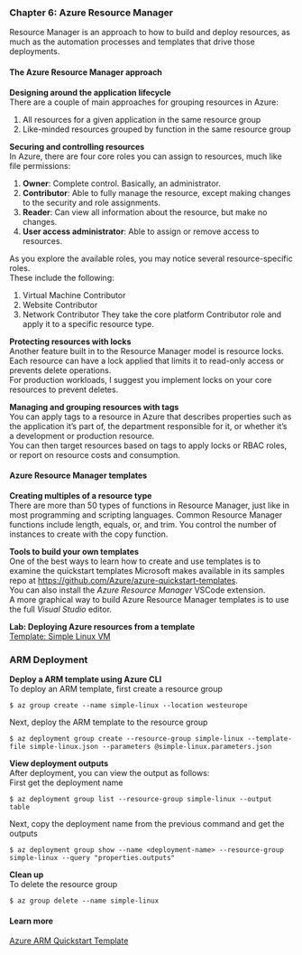 ### Chapter 6: Azure Resource Manager
Resource Manager is an approach to how to build and deploy resources, as much as the automation processes and templates that drive those deployments.

#### The Azure Resource Manager approach
__Designing around the application lifecycle__   
There are a couple of main approaches for grouping resources in Azure:
1. All resources for a given application in the same resource group
2. Like-minded resources grouped by function in the same resource group

__Securing and controlling resources__  
In Azure, there are four core roles you can assign to resources, much like file permissions:
1. __Owner__: Complete control. Basically, an administrator.
2. __Contributor__: Able to fully manage the resource, except making changes to the
security and role assignments.
3. __Reader__: Can view all information about the resource, but make no changes.
4. __User access administrator__: Able to assign or remove access to resources.  

As you explore the available roles, you may notice several resource-specific roles.  
These include the following:
1. Virtual Machine Contributor
2. Website Contributor
3. Network Contributor
They take the core platform Contributor role and apply it to a specific resource type.  

__Protecting resources with locks__   
Another feature built in to the Resource Manager model is resource locks. Each resource can have a lock applied that limits it to read-only access or prevents delete operations.  
For production workloads, I suggest you implement locks on your core resources to prevent deletes.  

__Managing and grouping resources with tags__   
You can apply tags to a resource in Azure that describes properties such as the application it’s part of, the department responsible for it, or whether it’s a development or production resource.  
You can then target resources based on tags to apply locks or RBAC roles, or report
on resource costs and consumption.  

#### Azure Resource Manager templates
__Creating multiples of a resource type__  
There are more than 50 types of functions in Resource Manager, just like in most programming and scripting languages. Common Resource Manager functions include length, equals, or, and trim. You control the number of instances to create with the copy function.   

__Tools to build your own templates__  
One of the best ways to learn how to create and use templates is to examine the quickstart templates Microsoft makes available in its samples repo at https://github.com/Azure/azure-quickstart-templates.  
You can also install the _Azure Resource Manager_ VSCode extension.  
A more graphical way to build Azure Resource Manager templates is to use the full
_Visual Studio_ editor.  

__Lab: Deploying Azure resources from a template__    
[Template: Simple Linux VM](https://github.com/Azure/azure-quickstart-templates/tree/master/quickstarts/microsoft.compute/vm-simple-linux)  


### ARM Deployment
__Deploy a ARM template using Azure CLI__    
To deploy an ARM template, first create a resource group
```
$ az group create --name simple-linux --location westeurope
```
Next, deploy the ARM template to the resource group  
```
$ az deployment group create --resource-group simple-linux --template-file simple-linux.json --parameters @simple-linux.parameters.json
```

__View deployment outputs__  
After deployment, you can view the output as follows:  
First get the deployment name
```
$ az deployment group list --resource-group simple-linux --output table  
```  
Next, copy the deployment name from the previous command and  get the outputs
```
$ az deployment group show --name <deployment-name> --resource-group simple-linux --query "properties.outputs"
```  

__Clean up__  
To delete the resource group
```
$ az group delete --name simple-linux
```

#### Learn more
[Azure ARM Quickstart Template](https://github.com/Azure/azure-quickstart-templates)  
